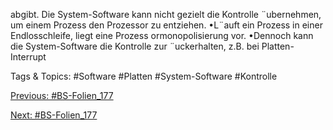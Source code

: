 abgibt.
Die System-Software kann nicht gezielt die Kontrolle ¨ubernehmen, um einem Prozess den Prozessor zu
entziehen.
•L¨auft ein Prozess in einer Endlosschleife, liegt eine Prozess ormonopolisierung vor.
•Dennoch kann die System-Software die Kontrolle zur ¨uckerhalten, z.B. bei Platten-Interrupt

   Tags & Topics:
   #Software
   #Platten
   #System-Software
   #Kontrolle

[Previous: #BS-Folien_177](BS-Folien_177.md)

[Next: #BS-Folien_177](BS-Folien_177.md)